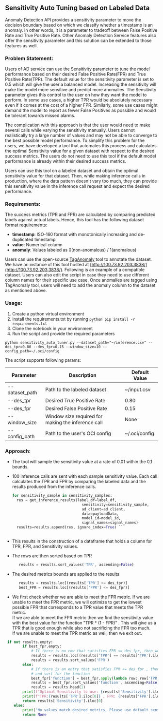 ## Sensitivity Auto Tuning based on Labeled Data

Anomaly Detection API provides a sensitivity parameter to move the decision boundary based on which we classify whether a timestamp is an anomaly. In other words, it is a parameter to tradeoff between False Positive Rate and True Positive Rate.
Other Anomaly Detection Service features also offer the sensitivity parameter and this solution can be extended to those features as well.


### Problem Statement:

Users of AD service can use the Sensitivity parameter to tune the model performance based on their desired False Positive Rate(FPR) and True Positive Rate(TPR). The default value for the sensitivity parameter is set to 0.5 which will give the user a balanced model. Increasing the sensitivity will make the model more sensitive and predict more anomalies. The Sensitivity parameter gives this control to the user on how they want the model to perform. In some use cases, a higher TPR would be absolutely necessary even if it comes at the cost of a higher FPR. Similarly, some use cases might demand the model to report as fewer False Positives as possible and would be tolerant towards missed alarms.

The complication with this approach is that the user would need to make several calls while varying the sensitivity manually. Users cannot realistically try a large number of values and may not be able to converge to the best possible model performance. To simplify this problem for the users, we have developed a tool that automates this process and calculates the optimal Sensitivity value for a given dataset with respect to the desired success metrics. The users do not need to use this tool if the default model performance is already within their desired success metrics.

Users can use this tool on a labeled dataset and obtain the optimal sensitivity value for that dataset. Then, while making inference calls in production, where the data pattern doesn't vary too much, they can provide this sensitivity value in the inference call request and expect the desired performance.

### Requirements:

The success metrics (TPR and FPR) are calculated by comparing predicted labels against actual labels. Hence, this tool has the following dataset format requirements:

*   **timestamp**: ISO-160 format with monotonically increasing and de-duplicated timestamp
*   **value**: Numerical column 
*   **anomaly**: Values labeled as 0(non-anomalous) / 1(anomalous)

Users can use the open-source [TagAnomaly](https://github.com/microsoft/TagAnomaly) tool to annotate the dataset. We have an instance of this tool hosted at [http://100.73.92.203:3838/](http://100.73.92.203:3838/). Following is an example of a compatible dataset. Users can also edit the script in case they need to use different column names for their specific use case.  Once anomalies are tagged using TagAnomaly tool, users will need to add the anomaly column to the dataset as mentioned above.


### Usage:

1.  Create a python virtual environment
2.  Install the requirements.txt by running ```python
pip install -r requirements.txt```
3.  Clone the notebook in your environment
4.  Run the script and provide the required parameters  
      
```python sensitivity_auto_tuner.py --dataset_path="~/inference.csv" --des_tpr=0.80 --des_fpr=0.15 --window_size=10 --config_path=~/.oci/config```    

The script supports following params:
  
|  Parameter   |  Description   | Default Value |
|-----|-----|---------------|
|  \--dataset\_path|  Path to the labeled dataset  | ~/input.csv            |
| \--des\_tpr    |  Desired True Positive Rate   |        0.80      |
|  \--des\_fpr   |   Desired False Positive Rate  |         0.15     |
| \--window\_size    |   Window size required for making the inference call |     None          |
|  \--config\_path   | Path to the user's OCI config    |          ~/.oci/config     |


### Approach:

* The tool will sample the sensitivity value at a rate of 0.01 within the 0,1 bounds.
    
* 100 inference calls are sent with each sample sensitivity value. Each call calculates the TPR and FPR by comparing the labeled data and the results produced from the inference calls.
    ```python
    for sensitivity_sample in sensitivity_samples:
      res = get_inference_results(label_df=label_df,
                                    sensitivity=sensitivity_sample,
                                    ad_client=ad_client,
                                    data=payloadData,
                                    model_id=model_id,
                                    signal_names=signal_names)
      results=results.append(res, ignore_index=True) ```
        
* This results in the construction of a dataframe that holds a column for TPR, FPR, and Sensitivity values.  
    
* The rows are then sorted based on TPR

    ```python
       results = results.sort_values('TPR', ascending=False)
    ```

* The desired metrics bounds are applied to the results
    ```python 
       results = results.loc[(results['TPR'] >= des_tpr)]
       best_FPR = results.loc[(results['FPR'] <= des_fpr)] 
    ```    
* We first check whether we are able to meet the FPR metric. If we are unable to meet the FPR metric, we will optimize to get the lowest possible FPR that corresponds to a TPR value that meets the TPR metric.  
    If we are able to meet the FPR metric then we find the sensitivity value with the best value for the function "TPR \* (1 - FPR)" . This will give us a TPR that is good enough while also not sacrificing the FPR too much.  
    If we are unable to meet the TPR metric as well, then we exit out.  
```python
 if not results.empty:
        if best_fpr.empty:
            # If there is no row that satisfies FPR <= des_fpr, then we return the lowest possible FPR
            results = results.loc[(results['TPR'] == results['TPR'].iloc[-1])]
            results = results.sort_values('FPR')
        else:
            # If there is an entry that satisfies FPR <= des_fpr , then we apply the function of TPR * (1 - FPR)
            # and sort for the function
            best_fpr['function'] = best_fpr.apply(lambda row: row['TPR'] * (1 - row['FPR']), axis=1)
            results = best_fpr.sort_values('function', ascending=False)
            results = results.head(1)
        print(f"Optimal Sensitivity to use: {results['Sensitivity'].iloc[0]}\n")
        print(f"TPR:{results['TPR'].iloc[0]} , FPR: {results['FPR'].iloc[0]}")
        return results['Sensitivity'].iloc[0]
    else:
        print("No values match desired metrics, Please use default sensitivity")
        return None
```
